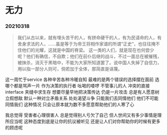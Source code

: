 # 无力
### 20210318
> 我们从古以来，就有埋头苦干的人，有拼命硬干的人，有为民请命的人，有舍身求法的人，……虽是等于为帝王将相作家谱的所谓“正史”，也往往掩不住他们的光耀，这就是中国的脊梁。
> 这一类的人们，就是现在也何尝少呢？他们有确信，不自欺；他们在前仆后继的战斗，不过一面总在被摧残，被抹杀，消灭于黑暗中，不能为大家所知道罢了。说中国人失掉了自信力，用以指一部分人则可，倘若加于全体，那简直是诬蔑。

这一周忙于service 各种辛苦各种冷暖自知 最难的是两个错误的选择摆在面前 选哪个都是骂声一片 
作为决策的执行者 吆喝的喽啰 不管事儿的人 冲突的直接interface 夹缝中求生存 想要尽量早地把决策传达 仍是一片攻击 总是有人愿意树立假想敌 默认一种对立矛盾关系 处处渴望斗争 只能我们去同情他们 他们不可能同情我们 这种情况 只会让原本就为数不多愿意帮助他们的人寒了心

我总觉得 受害者心理很害人 总是觉得别人亏欠了自己 但人世间又有多少事情是理所应当呢 这种态度到底是让你的抗议被听见 还是让人们对你帮助你的时候有更多的顾虑呢